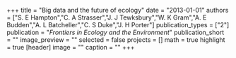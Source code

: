 +++
title = "Big data and the future of ecology"
date = "2013-01-01"
authors = ["S. E Hampton","C. A Strasser","J. J Tewksbury","W. K Gram","A. E Budden","A. L Batcheller","C. S Duke","J. H Porter"]
publication_types = ["2"]
publication = "_Frontiers in Ecology and the Environment_"
publication_short = ""
image_preview = ""
selected = false
projects = []
math = true
highlight = true
[header]
image = ""
caption = ""
+++

